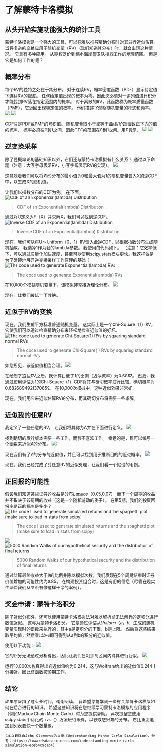 # 了解蒙特卡洛模拟
## 从头开始实施功能强大的统计工具

蒙特卡洛模拟是一个强大的工具，可以在难以推导精确分布时对其进行近似估算。 当将复杂的变换应用于随机变量（RV）（我们知道其分布）时，就会出现这种情况。 它具有多种应用。 从期权定价到缩小海岸警卫队搜救工作的地理范围。 但是它是如何工作的呢？
## 概率分布

每个RV的独特之处在于其分布。 对于连续RV，概率密度函数（PDF）显示给定值下连续RV的密度。 任何给定值出现的概率为零，因此您必须对一系列值进行积分才能找到RV落在指定范围内的概率。 对于离散的RV，此函数称为概率质量函数（PMF），它返回出现特定值的概率。 他们描述了观察随机变量的模式和频率。
![](1*-A-GBoHsmqf9M_4ujbkKXw.png)
![](1*wJQjLJXqEnWEOYR6Tw-VVw.png)

CDF只是PDF或PMF的累积值。 随机变量取小于或等于曲线/阶跃函数正下方的值的概率。 概率必须在0到1之间，因此CDF的范围在0到1之间。用F表示。
![](1*VQOuOYUqDf-4skLdwuYYOg.png)
![](1*4Xibw-2HOt4KLfDiXKhTow.png)
## 逆变换采样

除了是概率论的基础知识以外，它们还与蒙特卡洛模拟有什么关系？ 通过以下命题（注意：大写字母表示RV，小写字母表示RV的实现）。
![](1*yK8sQkNOSZobVHAzMzlWJQ.png)

这意味着我们可以将均匀分布的最小值为0和最大值为1的随机变量馈入X的逆CDF中，以生成X的随机值。

让我们以指数分布的CDF为例。 在下面。
![CDF of an Exponential(lambda) Distribution](1*VMtKv_ihCKolbkXTKJD3tQ.png)
> CDF of an Exponential(lambda) Distribution


通过将U定义为F（X）并求解X，我们可以找到逆CDF。
![Inverse CDF of an Exponential(lambda) Distribution](1*7JI69fAF5vXd8muv_SNl-w.png)
> Inverse CDF of an Exponential(lambda) Distribution


现在，我们可以将U〜Uniform（0，1）RV馈入此逆CDF，以根据指数分布生成随机抽取。 我选择1作为我的lambda参数。 我使用的代码如下。 （注意：它效率低下，可以通过矢量化加快速度，甚至可以使用scipy.stats模块更快。我这样做是为了清楚地展示逆变换采样工作原理的基础。）
![The code used to generate Exponential(lambda) RVs](1*VsdtNsRbeleKIIu6FsHOQw.png)
> The code used to generate Exponential(lambda) RVs


在10,000个模拟随机变量下，该模拟非常接近理论分布。
![](1*2UR376znL06Ma_dgG6-4dw.png)

现在，让我们尝试一下转换。
## 近似于RV的变换

现在，我们生成平方标准普通随机变量。 这实际上是一个Chi-Square（1）RV，它使我们可以通过检查精确分布来轻松地检查近似值的好坏。
![The code used to generate Chi-Square(1) RVs by squaring standard normal RVs](1*K7uxHrXaUYkFlvzgtR91dw.png)
> The code used to generate Chi-Square(1) RVs by squaring standard normal RVs


如您所见，该近似值相当合理。
![](1*dEq1swPI0d8nwEu15Q1yKw.png)

在绘制了这些RV之后，我计算出低于1的比例（近似概率）为0.6857。 然后，我通过使用评估为1的Chi-Square（1）CDF将其与确切概率进行比较。确切概率为0.6826894921370859。 在10,000次模拟中，这种近似效果非常好

现在，我们用它来近似估算RV的分布，而其确切分布将需要一些求解。
## 近似我的任意RV

我定义了一些任意的RV。 让我们将其称为A并在下面进行定义。
![](1*xEySIQay3AbfLZvzmZoxLQ.png)

找到确切的发行版本需要一些工作，而我不喜欢工作。 幸运的是，我可以编写一个函数来近似A的分布。
![](1*ztVSlZvbNxXq7l2yZBBwFg.png)

现在我们有了A的分布的近似值，并且可以找到用于推断目的的近似概率。
![](1*wteJmRF76TWBcisIpoms-A.png)

现在，我们已经完成了对任意RV的近似处理，让我们看一个假设的用例。
## 正回报的可能性

假设我们知道某些证券的收益是分布𝐿𝑎𝑝𝑙𝑎𝑐𝑒（0.05,0.07），而下一个周期的收益并不取决于该周期的收益（这是一个随机游动的例子）。 在第5期，我们的投资回报率是正的概率是多少？
![The code I used to generate simulated returns and the spaghetti plot (make sure to load in stats from scipy)](1*ESgM7jZThv3YBNwIFCpK4Q.png)
> The code I used to generate simulated returns and the spaghetti plot (make sure to load in stats from scipy)

![](1*Sl21FiFi8fLM98Dmhvexjw.png)
![5000 Random Walks of our hypothetical security and the distribution of final returns](1*nPc2AikAfpRG6hTBLPOXuQ.png)
> 5000 Random Walks of our hypothetical security and the distribution of final returns


通过计算最终收益大于0的比例并除以模拟次数，我们发现在5个周期结束时证券价值增加的可能性约为0.85。 在构建投资组合时，这是有用的信息（尽管在现实生活中我们从来没有像这样干净的案例）。
## 奖金申请：蒙特卡洛积分

除了近似分布外，还可以使用蒙特卡洛模拟法对难以解析或无法解析的定积分进行数值近似。 这称为蒙特卡洛积分。 它是通过评估从𝑈𝑛𝑖𝑓𝑜𝑟𝑚（𝑎，𝑏）生成的随机变量实现时的函数来执行的，其中a是定积分的下限，b是上限。 然后将这些结果取平均值，然后乘以𝑏-𝑎即可得到从𝑎到𝑏的积分的近似值。

使用以下功能：
![](1*2VfE1_iJcwuWAw0sjLpRxQ.png)

它的积分无法通过分析得出，因此让我们在0到1的区间内对其进行近似。
![](1*kmqCR3WBrPgzU9AkSvUbXg.png)

运行10,000次仿真得出的近似值约为0.244，这与Wolfram给出的近似值0.244十分接近，因此该函数按预期工作。
## 结论

如果您坚持了这么长时间，谢谢阅读。 我希望您能学到一些有关蒙特卡洛模拟如何在后台进行的知识。 希望这些知识将在您继续学习蒙特卡洛模拟的应用程序（例如Markov Chain Monte Carlo）时为您提供帮助。 再次提醒您使用scipy.stats中优化的.rvs（）方法进行采样，以获取感兴趣的分布。 它比重复追加到列表要快一个数量级。
```
(本文翻译自John Clements的文章《Understanding Monte Carlo Simulation》，参考：https://towardsdatascience.com/understanding-monte-carlo-simulation-eceb4c9cad4)
```
